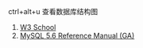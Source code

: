 
ctrl+alt+u 查看数据库结构图


1. [W3 School](http://www.w3schools.com/sql/default.asp)
2. [MySQL 5.6 Reference Manual (GA)](http://dev.mysql.com/doc/refman/5.6/en/)

